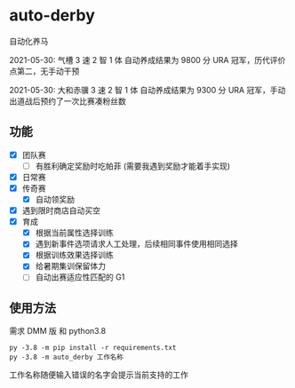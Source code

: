 # auto-derby

自动化养马

2021-05-30: 气槽 3 速 2 智 1 体 自动养成结果为 9800 分 URA 冠军，历代评价点第二，无手动干预

2021-05-30: 大和赤骥 3 速 2 智 1 体 自动养成结果为 9300 分 URA 冠军，手动出道战后预约了一次比赛凑粉丝数

## 功能

- [x] 团队赛
  - [ ] 有胜利确定奖励时吃帕菲 (需要我遇到奖励才能着手实现)
- [x] 日常赛
- [x] 传奇赛
  - [x] 自动领奖励
- [x] 遇到限时商店自动买空
- [x] 育成
  - [x] 根据当前属性选择训练
  - [x] 遇到新事件选项请求人工处理，后续相同事件使用相同选择
  - [x] 根据训练效果选择训练
  - [x] 给暑期集训保留体力
  - [ ] 自动出赛适应性匹配的 G1

## 使用方法

需求 DMM 版 和 python3.8

```shell
py -3.8 -m pip install -r requirements.txt
py -3.8 -m auto_derby 工作名称
```

工作名称随便输入错误的名字会提示当前支持的工作
